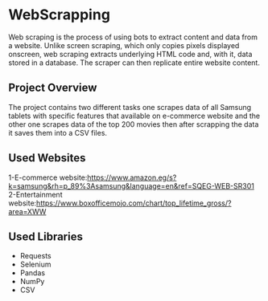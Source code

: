 # WebScrapping
Web scraping is the process of using bots to extract content and data from a website. Unlike screen scraping, which only copies pixels displayed onscreen, web scraping extracts underlying HTML code and, with it, data stored in a database. The scraper can then replicate entire website content.
## Project Overview
The project contains two different tasks one scrapes data of all Samsung tablets with specific features that available on e-commerce website and the other one scrapes data of the top 200 movies then after scrapping the data it saves them into a CSV files.
## Used Websites
1-E-commerce website:https://www.amazon.eg/s?k=samsung&rh=p_89%3Asamsung&language=en&ref=SQEG-WEB-SR301
2-Entertainment website:https://www.boxofficemojo.com/chart/top_lifetime_gross/?area=XWW
## Used Libraries
* Requests
* Selenium
* Pandas
* NumPy
* CSV
